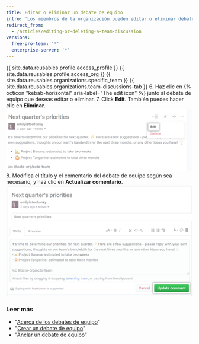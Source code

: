 ```yaml
---
title: Editar o eliminar un debate de equipo
intro: 'Los miembros de la organización pueden editar o eliminar debates en la página del equipo. Si eres un miembro de la organización, puedes editar o eliminar el debate.'
redirect_from:
  - /articles/editing-or-deleting-a-team-discussion
versions:
  free-pro-team: '*'
  enterprise-server: '*'
---
```


{{ site.data.reusables.profile.access_profile }}
{{ site.data.reusables.profile.access_org }}
{{ site.data.reusables.organizations.specific_team }}
{{ site.data.reusables.organizations.team-discussions-tab }}
6. Haz clic en {% octicon "kebab-horizontal" aria-label="The edit icon" %} junto al debate de equipo que deseas editar o eliminar.
7. Click **Edit**. También puedes hacer clic en **Eliminar**. ![Botón Editar debate de equipo](/assets/images/help/projects/edit-team-discussions-button.png)
8. Modifica el título y el comentario del debate de equipo según sea necesario, y haz clic en **Actualizar comentario**. ![Botón Actualizar comentario](/assets/images/help/projects/update-comment-button.png)

### Leer más

  - "[Acerca de los debates de equipo](/articles/about-team-discussions)"
  - "[Crear un debate de equipo](/articles/creating-a-team-discussion)"
  - "[Anclar un debate de equipo](/articles/pinning-a-team-discussion)"
